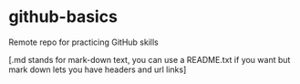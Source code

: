 # github-basics
Remote repo for practicing GitHub skills

[.md stands for mark-down text, you can use a README.txt if you want but mark down lets you have headers and url links]
